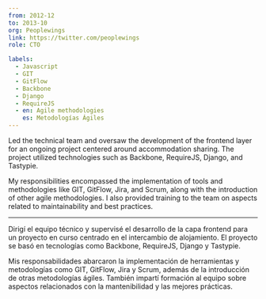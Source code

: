 ```yaml
---
from: 2012-12
to: 2013-10
org: Peoplewings
link: https://twitter.com/peoplewings
role: CTO

labels:
  - Javascript
  - GIT
  - GitFlow
  - Backbone
  - Django
  - RequireJS
  - en: Agile methodologies
    es: Metodologías Ágiles
---
```


Led the technical team and oversaw the development of the frontend layer for an ongoing project centered around accommodation sharing. The project utilized technologies such as Backbone, RequireJS, Django, and Tastypie.

My responsibilities encompassed the implementation of tools and methodologies like GIT, GitFlow, Jira, and Scrum, along with the introduction of other agile methodologies. I also provided training to the team on aspects related to maintainability and best practices.

---

Dirigí el equipo técnico y supervisé el desarrollo de la capa frontend para un proyecto en curso centrado en el intercambio de alojamiento. El proyecto se basó en tecnologías como Backbone, RequireJS, Django y Tastypie.

Mis responsabilidades abarcaron la implementación de herramientas y metodologías como GIT, GitFlow, Jira y Scrum, además de la introducción de otras metodologías ágiles. También impartí formación al equipo sobre aspectos relacionados con la mantenibilidad y las mejores prácticas.
